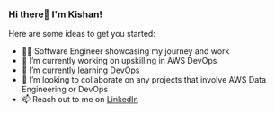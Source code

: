 ### Hi there👋 I'm Kishan!

Here are some ideas to get you started:

- 👨‍💻 Software Engineer showcasing my journey and work 
- 🔭 I’m currently working on upskilling in AWS DevOps
- 🌱 I’m currently learning DevOps
- 👯 I’m looking to collaborate on any projects that involve AWS Data Engineering or DevOps
- 📫 Reach out to me on [LinkedIn](www.linkedin.com/in/kishan-vaja-744996162)

